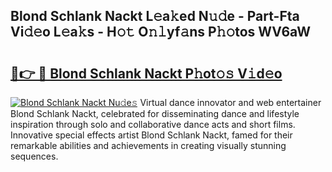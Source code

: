 ## Blond Schlank Nackt L𝚎a𝚔ed N𝚞𝚍e - Part-Fta Vi𝚍𝚎o L𝚎a𝚔s - H𝚘𝚝 O𝚗𝚕yf𝚊ns P𝚑𝚘tos WV6aW

# <h2><a href="http://kfbdkq.oniu.top/?m=Blond+Schlank+Nackt">🔗👉 🔴 Blond Schlank Nackt P𝚑ot𝚘𝚜 V𝚒d𝚎o</a></h2>

[![Blond Schlank Nackt Nu𝚍e𝚜](https://i.imgur.com/0qMVB7G.gif)](http://kfbdkq.oniu.top/?m=Blond+Schlank+Nackt)
Virtual dance innovator and web entertainer Blond Schlank Nackt, celebrated for disseminating dance and lifestyle inspiration through solo and collaborative dance acts and short films. Innovative special effects artist Blond Schlank Nackt, famed for their remarkable abilities and achievements in creating visually stunning sequences.  
